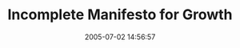 ---
date: 2005-07-02 14:56:57
link:
  source: delicious
  source_url: https://del.icio.us/roytang
  text: Incomplete Manifesto for Growth
  url: http://www.brucemaudesign.com/manifesto.html
slug: incomplete-manifesto-for-growth
source: delicious
tags:
- lifehacks
- articles
title: Incomplete Manifesto for Growth
---